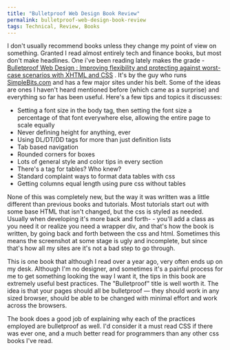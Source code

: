 ```yaml
---
title: "Bulletproof Web Design Book Review"
permalink: bulletproof-web-design-book-review
tags: Technical, Review, Books
---
```


I don't usually recommend books unless they change my point of view on something. Granted I read almost entirely tech and finance books, but most don't make headlines. One i've been reading lately makes the grade - [Bulletproof Web Design : Improving flexibility and protecting against worst-case scenarios with XHTML and CSS] . It's by the guy who runs [SimpleBits.com] and has a few major sites under his belt. Some of the ideas are ones I haven't heard mentioned before (which came as a surprise) and everything so far has been useful. Here's a few tips and topics it discusses:

-   Setting a font size in the body tag, then setting the font size a percentage of that font everywhere else, allowing the entire page to scale equally
-   Never defining height for anything, ever
-   Using DL/DT/DD tags for more than just definition lists
-   Tab based navigation
-   Rounded corners for boxes
-   Lots of general style and color tips in every section
-   There's a <caption> tag for tables? Who knew?
-   Standard complaint ways to format data tables with css
-   Getting columns equal length using pure css without tables

None of this was completely new, but the way it was written was a little different than previous books and tutorials. Most tutorials start out with some base HTML that isn't changed, but the css is styled as needed. Usually when developing it's more back and forth- - you'll add a class as you need it or realize you need a wrapper div, and that's how the book is written, by going back and forth between the css and html. Sometimes this means the screenshot at some stage is ugly and incomplete, but since that's how all my sites are it's not a bad step to go through.

This is one book that although I read over a year ago, very often ends up on my desk. Although I'm no designer, and sometimes it's a painful process for me to get something looking the way I want it, the tips in this book are extremely useful best practices. The "Bulletproof" title is well worth it. The idea is that your pages should all be bulletproof — they should work in any sized browser, should be able to be changed with minimal effort and work across the browsers.

The book does a good job of explaining why each of the practices employed are bulletproof as well. I'd consider it a must read CSS if there was ever one, and a much better read for programmers than any other css books I've read.

  [Bulletproof Web Design : Improving flexibility and protecting against worst-case scenarios with XHTML and CSS]: http://www.amazon.com/exec/obidos/tg/detail/-/0321346939/qid=1130905145/sr=2-1/ref=pd_bbs_b_2_1/102-4895016-5621721?v=glance&amp;s=books
  [SimpleBits.com]: http://simplebits.com/
